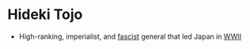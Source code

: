 # Hideki Tojo
- High-ranking, imperialist, and [fascist](../policies/fascism.md) general that led Japan in [WWII](../events/wwii.md)
